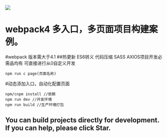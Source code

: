 ![](https://raw.githubusercontent.com/MMS-Daniel/Webpack4Start/src/images/logo.jpg)

webpack4 多入口，多页面项目构建案例。
=====================================

#webpack 版本需大于4.1
##热更新 ES6转义 代码压缩 SASS AXIOS项目开发必需品均有 可直接进行从0自定义开发


```npm
npm run c page(页面名称) 
```
#动态添加入口，自动化配置页面


```npm
npm/cnpm install //依赖
npm run dev //开发环境
npm run build //生产环境打包
```


You can build projects directly for development. If you can help, please click Star.
--------------------------------------------------------------------------------------